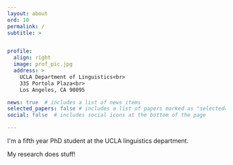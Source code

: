 ```yaml
---
layout: about
ord: 10
permalink: /
subtitle: >


profile:
  align: right
  image: prof_pic.jpg
  address: >
    UCLA Department of Linguistics<br>
    335 Portola Plaza<br>
    Los Angeles, CA 90095

news: true  # includes a list of news items
selected_papers: false # includes a list of papers marked as "selected={true}"
social: false  # includes social icons at the bottom of the page

---
```


I'm a fifth year PhD student at the UCLA linguistics department.

My research does stuff!
